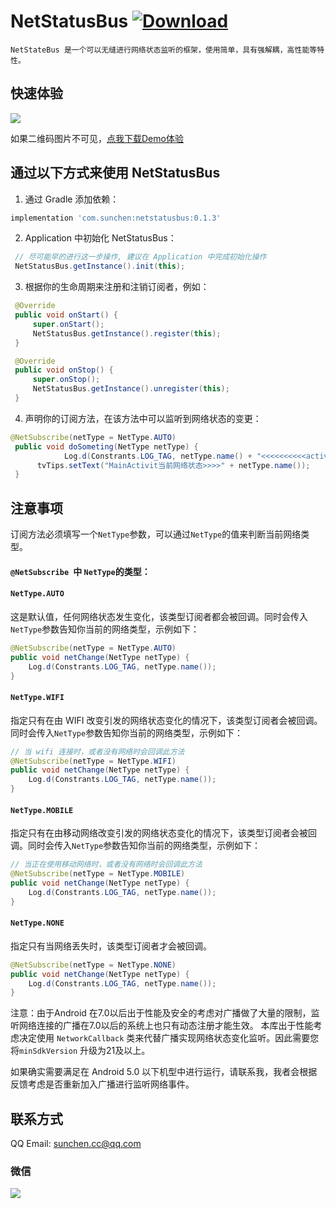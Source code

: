# NetStatusBus [![Download](https://api.bintray.com/packages/sunchen/maven/netstatusbus/images/download.svg)](https://bintray.com/sunchen/maven/netstatusbus/_latestVersion)

```
NetStateBus 是一个可以无缝进行网络状态监听的框架，使用简单，具有强解耦，高性能等特性。
```



## 快速体验

![](https://www.pgyer.com/app/qrcode/USYp)

如果二维码图片不可见，[点我下载Demo体验](https://www.pgyer.com/USYp)



## 通过以下方式来使用 NetStatusBus

1. 通过 Gradle 添加依赖：

```groovy
implementation 'com.sunchen:netstatusbus:0.1.3'
```



2. Application 中初始化 NetStatusBus：

```java
 // 尽可能早的进行这一步操作, 建议在 Application 中完成初始化操作
 NetStatusBus.getInstance().init(this);
```



3. 根据你的生命周期来注册和注销订阅者，例如：

```java
 @Override
 public void onStart() {
     super.onStart();
     NetStatusBus.getInstance().register(this);
 }

 @Override
 public void onStop() {
     super.onStop();
     NetStatusBus.getInstance().unregister(this);
 }
```



4. 声明你的订阅方法，在该方法中可以监听到网络状态的变更：

```java
@NetSubscribe(netType = NetType.AUTO)
 public void doSometing(NetType netType) {
 			Log.d(Constrants.LOG_TAG, netType.name() + "<<<<<<<<<<activity1");
      tvTips.setText("MainActivit当前网络状态>>>>" + netType.name());
 }
```



## 注意事项

订阅方法必须填写一个`NetType`参数，可以通过`NetType`的值来判断当前网络类型。

#### `@NetSubscribe `中 `NetType`的类型： 

#### `NetType.AUTO`

 这是默认值，任何网络状态发生变化，该类型订阅者都会被回调。同时会传入`NetType`参数告知你当前的网络类型，示例如下：

```java
@NetSubscribe(netType = NetType.AUTO)
public void netChange(NetType netType) {
    Log.d(Constrants.LOG_TAG, netType.name());
}
```

#### `NetType.WIFI`

 指定只有在由 WIFI 改变引发的网络状态变化的情况下，该类型订阅者会被回调。同时会传入`NetType`参数告知你当前的网络类型，示例如下：

```java
// 当 wifi 连接时，或者没有网络时会回调此方法
@NetSubscribe(netType = NetType.WIFI)
public void netChange(NetType netType) {
    Log.d(Constrants.LOG_TAG, netType.name());
}
```

#### `NetType.MOBILE`

 指定只有在由移动网络改变引发的网络状态变化的情况下，该类型订阅者会被回调。同时会传入`NetType`参数告知你当前的网络类型，示例如下：

```java
// 当正在使用移动网络时，或者没有网络时会回调此方法
@NetSubscribe(netType = NetType.MOBILE)
public void netChange(NetType netType) {
    Log.d(Constrants.LOG_TAG, netType.name());
}
```

#### `NetType.NONE`

 指定只有当网络丢失时，该类型订阅者才会被回调。

```java
@NetSubscribe(netType = NetType.NONE)
public void netChange(NetType netType) {
    Log.d(Constrants.LOG_TAG, netType.name());
}
```



注意：由于Android 在7.0以后出于性能及安全的考虑对广播做了大量的限制，监听网络连接的广播在7.0以后的系统上也只有动态注册才能生效。
本库出于性能考虑决定使用 `NetworkCallback` 类来代替广播实现网络状态变化监听。因此需要您将`minSdkVersion` 升级为21及以上。

如果确实需要满足在 Android 5.0 以下机型中进行运行，请联系我，我者会根据反馈考虑是否重新加入广播进行监听网络事件。


## 联系方式

QQ Email: [sunchen.cc@qq.com](sunchen.cc@qq.com)

### 微信
![](http://image.sunchen.cc/2C5B5764CB72656989F2502633587487.png)
